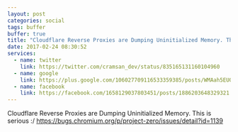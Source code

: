 ```yaml
---
layout: post
categories: social
tags: buffer
buffer: true
title: "Cloudflare Reverse Proxies are Dumping Uninitialized Memory. This is serious :/"
date: 2017-02-24 08:30:52
services: 
  - name: twitter
    link: https://twitter.com/cramsan_dev/status/835165131160104960
  - name: google
    link: https://plus.google.com/106027709116533359385/posts/WMAah5EUQzi
  - name: facebook
    link: https://facebook.com/1658129037803451/posts/1886203648329321
---
```

Cloudflare Reverse Proxies are Dumping Uninitialized Memory. This is serious :/ <a class="url" href="https://bugs.chromium.org/p/project-zero/issues/detail?id=1139" rel="external nofollow" target="_blank">https://bugs.chromium.org/p/project-zero/issues/detail?id=1139</a>
